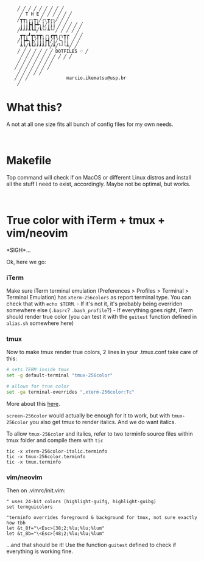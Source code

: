         ╱ ╱ ╱ ╱ ╱ ╱ ╱ ╱ ╱
         ╱ T H E ╱ ╱ ╱ ╱ ╱ ╱
        ╱┳┳╮╭╮┳╮╱╭╮┳╭╮╱ ╱ ╱
         ┋┋┋┣┫┣┻╮┋╱┋┋┋ ╱ ╱ ╱ ╱ ╱
        ╱┛┛┛┻┗┻╱┗╰╯┻╰╯╱ ╱ ╱ ╱ ╱
         ┳┳╭┛┳┓┳┳╮╭╮┏┳┓╭╮┳┏  ╱ ╱
        ╱┋┣┻╮┣╱┋┋┋┣┫╱┋╱╰╮┋┋ ╱ ╱
         ┻┗╱┗┗┛┛┛┛┛┗╱┻╱╰╯╰┻╱ ╱
        ╱ ╱ ╱ ╱ ╱ ╱ ╱ DOTFILES ♡ ╱
         ╱ ╱ ╱ ╱ ╱ ╱ ╱ ╱ ╱ ╱
        ╱ ╱ ╱ ╱ ╱ ╱ ╱
       ╱ ╱ ╱ ╱ ╱ ╱ ╱
        ╱ ╱ ╱ ╱ ╱
       ╱ ╱ ╱              marcio.ikematsu@usp.br
        ╱

What this?
==========

A not at all one size fits all bunch of config files for my own needs.

&nbsp;

Makefile
========

Top command will check if on MacOS or different Linux distros and install all the stuff I need to
exist, accordingly. Maybe not be optimal, but works.

&nbsp;

True color with iTerm + tmux + vim/neovim
=========================================

\*SIGH\*...

Ok, here we go:

### iTerm
Make sure iTerm terminal emulation (Preferences > Profiles > Terminal >
   Terminal Emulation) has ``xterm-256colors`` as report terminal type. You can
check that with ``echo $TERM``.
    - If it's not it, it's probably being overriden
somewhere else (``.basrc``? ``.bash_profile``?)
    - If everything goes right, iTerm should render true color (you can test it
        with the ``guitest`` function defined in ``alias.sh`` somewhere here)


### tmux
Now to make tmux render true colors, 2 lines in your .tmux.conf take care of this:

```bash
# sets TERM inside tmux
set -g default-terminal "tmux-256color"

# allows for true color
set -ga terminal-overrides ",xterm-256color:Tc"
```

More about this
[here](https://github.com/tmux/tmux/wiki/FAQ).

``screen-256color`` would actually be enough for it to work, but with ``tmux-256color`` you also get tmux to render italics. And we do want italics.

To allow ``tmux-256color`` and italics, refer to two terminfo source files within tmux folder
and compile them with ``tic``

```shell
tic -x xterm-256color-italic.terminfo
tic -x tmux-256color.terminfo
tic -x tmux.terminfo
```

### vim/neovim
Then on .vimrc/init.vim:

```vim
" uses 24-bit colors (highlight-guifg, highlight-guibg)
set termguicolors

"terminfo overrides foreground & background for tmux, not sure exactly how tbh
let &t_8f="\<Esc>[38;2;%lu;%lu;%lum"
let &t_8b="\<Esc>[48;2;%lu;%lu;%lum"
```

...and that should be it! Use the function ``guitest`` defined to check if
everything is working fine.
